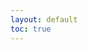```yaml
---
layout: default
toc: true
---
```

[//]: # (Content gets copied over from https://github.com/SASfit/SASfit/blob/master/Readme.md via gh actions)
